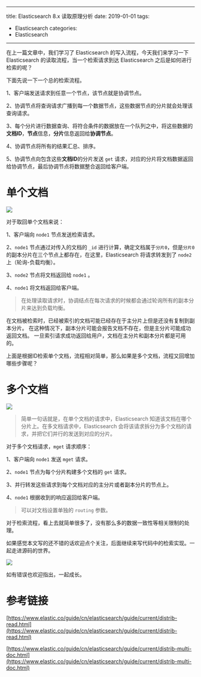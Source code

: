 
---
title: Elasticsearch 8.x 读取原理分析
date: 2019-01-01
tags:
 - Elasticsearch
categories:
 -  Elasticsearch
---
在上一篇文章中，我们学习了 Elasticsearch 的写入流程，今天我们来学习一下 Elasticsearch 的读取流程，当一个检索请求到达 Elasticsearch 之后是如何进行检索的呢？




下面先说一下一个总的检索流程。


1、客户端发送请求到任意一个节点，该节点就是协调节点。

2、协调节点将查询请求广播到每一个数据节点，这些数据节点的分片就会处理该查询请求。

3、每个分片进行数据查询、将符合条件的数据放在一个队列之中，将这些数据的**文档ID**，**节点**信息，**分片**信息返回给**协调节点**。

4、协调节点将所有的结果汇总、排序。

5、协调节点向包含这些**文档ID**的分片发送 `get` 请求，对应的分片将文档数据返回给协调节点，最后协调节点将数据整合返回给客户端。



# 单个文档



![](https://files.mdnice.com/user/12687/aad8c740-58a3-49a3-9b34-24ad38f44ece.png)

对于取回单个文档来说：

1、客户端向 `node1` 节点发送检索请求。

2、`node1` 节点通过对传入的文档的 `_id` 进行计算，确定文档属于`分片0`，但是`分片0`的副本分片在三个节点上都存在，在这里，Elasticsearch 将请求转发到了 `node2` 上（轮询-负载均衡）。

3、`node2` 节点将文档返回给 `node1` 。

4、`node1` 将文档返回给客户端。

> 在处理读取请求时，协调结点在每次请求的时候都会通过轮询所有的副本分片来达到负载均衡。

在文档被检索时，已经被索引的文档可能已经存在于主分片上但是还没有复制到副本分片。 在这种情况下，副本分片可能会报告文档不存在，但是主分片可能成功返回文档。 一旦索引请求成功返回给用户，文档在主分片和副本分片都是可用的。

上面是根据ID检索单个文档，流程相对简单，那么如果是多个文档，流程又回增加哪些步骤呢？

# 多个文档


![](https://files.mdnice.com/user/12687/ebac4214-d2cf-43e3-a5b2-702e09309d07.png)

> 简单一句话就是，在单个文档的请求中，Elasticsearch 知道该文档在哪个分片上。在多文档请求中，Elasticsearch 会将该请求拆分为多个文档的请求，并把它们并行的发送到对应的分片。

对于多个文档请求，`mget` 请求顺序：

1、客户端向 `node1` 发送 `mget` 请求。

2、`node1` 节点为每个分片构建多个文档的 `get` 请求。

3、并行转发这些请求到每个文档对应的主分片或者副本分片的节点上。

4、`node1` 根据收到的响应返回给客户端。


> 可以对文档设置单独的 `routing` 参数。



对于检索流程，看上去就简单很多了，没有那么多的数据一致性等相关限制的处理。

如果感觉本文写的还不错的话欢迎点个关注，后面继续来写代码中的检索实现。一起走进源码的世界。

![](https://img.soogif.com/M1Kl0Jtkaa2r8tlezmauhTqfRNyI880J.png?scope=mdnice)


如有错误也欢迎指出，一起成长。


# 参考链接

[https://www.elastic.co/guide/cn/elasticsearch/guide/current/distrib-read.html](https://www.elastic.co/guide/cn/elasticsearch/guide/current/distrib-read.html)

[https://www.elastic.co/guide/cn/elasticsearch/guide/current/distrib-multi-doc.html](https://www.elastic.co/guide/cn/elasticsearch/guide/current/distrib-multi-doc.html)

